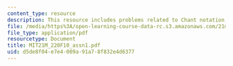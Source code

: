 ```yaml
---
content_type: resource
description: This resource includes problems related to Chant notation.
file: /media/https%3A/open-learning-course-data-rc.s3.amazonaws.com/21m-220-early-music-fall-2010/d5de8f04e7e4009a91a78f832e4d6377_MIT21M_220F10_assn1.pdf
file_type: application/pdf
resourcetype: Document
title: MIT21M_220F10_assn1.pdf
uid: d5de8f04-e7e4-009a-91a7-8f832e4d6377
---
```

